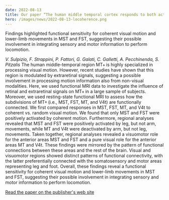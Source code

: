 ```yaml
---
date: 2022-08-13
title: Our paper “The human middle temporal cortex responds to both active leg movements and egomotion-compatible visual motion” is now out on Cerebral Cortex.
hero: /images/news/2022-08-13-locoherence.png
---
```


Findings highlighted functional sensitivity for coherent visual motion and lower-limb movements in MST and FST, suggesting their possible involvement in integrating sensory and motor information to perform locomotion.  

*V. Sulpizio, F. Strappini, P. Fattori, G. Galati, C. Galletti, A. Pecchinenda, S. Pitzalis*
The human middle-temporal region MT+ is highly specialized in processing visual motion. However, recent studies have shown that this region is modulated by extraretinal signals, suggesting a possible involvement in processing motion information also from non-visual modalities. Here, we used functional MRI data to investigate the influence of retinal and extraretinal signals on MT+ in a large sample of subjects. Moreover, we used resting-state functional MRI to assess how the subdivisions of MT+ (i.e., MST, FST, MT, and V4t) are functionally connected. We first compared responses in MST, FST, MT, and V4t to coherent vs. random visual motion. We found that only MST and FST were positively activated by coherent motion. Furthermore, regional analyses revealed that MST and FST were positively activated by leg, but not arm, movements, while MT and V4t were deactivated by arm, but not leg, movements. Taken together, regional analyses revealed a visuomotor role for the anterior areas MST and FST and a pure visual role for the anterior areas MT and V4t. These findings were mirrored by the pattern of functional connections between these areas and the rest of the brain. Visual and visuomotor regions showed distinct patterns of functional connectivity, with the latter preferentially connected with the somatosensory and motor areas representing leg and foot. Overall, these findings reveal a functional sensitivity for coherent visual motion and lower-limb movements in MST and FST, suggesting their possible involvement in integrating sensory and motor information to perform locomotion.

[Read the paper on the publisher's web site](https://doi.org/10.1007/s00429-022-02549-z)